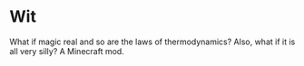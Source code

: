 # Wit

What if magic real and so are the laws of thermodynamics? Also, what if it is all very silly? A Minecraft mod.
